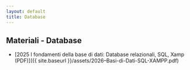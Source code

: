 ```yaml
---
layout: default
title: Database
---
```


## Materiali - Database

- [2025 I fondamenti della base di dati: Database relazionali, SQL, Xamp (PDF)]({{ site.baseurl }}/assets/2026–Basi-di-Dati-SQL-XAMPP.pdf)
